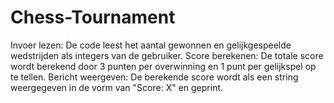 # Chess-Tournament

Invoer lezen: De code leest het aantal gewonnen en gelijkgespeelde wedstrijden als integers van de gebruiker.
Score berekenen: De totale score wordt berekend door 3 punten per overwinning en 1 punt per gelijkspel op te tellen.
Bericht weergeven: De berekende score wordt als een string weergegeven in de vorm van "Score: X" en geprint.
